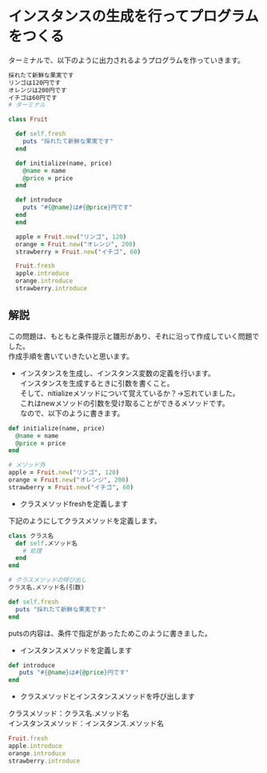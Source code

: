 # インスタンスの生成を行ってプログラムをつくる

ターミナルで、以下のように出力されるようプログラムを作っていきます。

```ruby
採れたて新鮮な果実です
リンゴは120円です
オレンジは200円です
イチゴは60円です
# ターミナル
```


```ruby
class Fruit

  def self.fresh
    puts "採れたて新鮮な果実です"
  end

  def initialize(name, price)
    @name = name
    @price = price
  end

  def introduce
    puts "#{@name}は#{@price}円です"
  end
  end

  apple = Fruit.new("リンゴ", 120)
  orange = Fruit.new("オレンジ", 200)
  strawberry = Fruit.new("イチゴ", 60)

  Fruit.fresh
  apple.introduce
  orange.introduce
  strawberry.introduce
```

## 解説
この問題は、もともと条件提示と雛形があり、それに沿って作成していく問題でした。<br>
作成手順を書いていきたいと思います。
- インスタンスを生成し、インスタンス変数の定義を行います。<br>
インスタンスを生成するときに引数を書くこと。<br>
そして、nitializeメソッドについて覚えているか？→忘れていました。<br>
これはnewメソッドの引数を受け取ることができるメソッドです。<br>
なので、以下のように書きます。

```ruby
def initialize(name, price)
  @name = name
  @price = price
end

# メソッド外
apple = Fruit.new("リンゴ", 120)
orange = Fruit.new("オレンジ", 200)
strawberry = Fruit.new("イチゴ", 60)
```

- クラスメソッドfreshを定義します

下記のようにしてクラスメソッドを定義します。<br>
```ruby
class クラス名
  def self.メソッド名
    # 処理
  end
end

# クラスメソッドの呼び出し
クラス名.メソッド名(引数)
```

```ruby
def self.fresh
  puts "採れたて新鮮な果実です"
end
```
putsの内容は、条件で指定があったためこのように書きました。<br>

- インスタンスメソッドを定義します

```ruby
def introduce
   puts "#{@name}は#{@price}円です"
end
```

- クラスメソッドとインスタンスメソッドを呼び出します<br>

クラスメソッド：クラス名.メソッド名<br>
インスタンスメソッド：インスタンス.メソッド名<br>

```ruby
Fruit.fresh
apple.introduce
orange.introduce
strawberry.introduce
```


